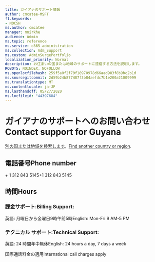 ```yaml
---
title: ガイアナのサポート情報
author: cmcatee-MSFT
f1.keywords:
- NOCSH
ms.author: cmcatee
manager: mnirkhe
audience: Admin
ms.topic: reference
ms.service: o365-administration
ms.collection: Adm_Support
ms.custom: AdminSurgePortfolio
localization_priority: Normal
description: お住まいの国または地域のサポートに連絡する方法を説明します。
ROBOTS: NOINDEX, NOFOLLOW
ms.openlocfilehash: 259f5a0f2f79f18970978d66aad983f8b9bc2b1d
ms.sourcegitcommit: 2d59b24b877487f3b84aefdc7b1e200a21009999
ms.translationtype: MT
ms.contentlocale: ja-JP
ms.lasthandoff: 05/27/2020
ms.locfileid: "44397684"
---
```

# <a name="contact-support-for-guyana"></a><span data-ttu-id="05609-103">ガイアナのサポートへのお問い合わせ</span><span class="sxs-lookup"><span data-stu-id="05609-103">Contact support for Guyana</span></span>

<span data-ttu-id="05609-104">[別の国または地域を検索します](../contact-support-for-business-products.md)。</span><span class="sxs-lookup"><span data-stu-id="05609-104">[Find another country or region](../contact-support-for-business-products.md).</span></span>

## <a name="phone-number"></a><span data-ttu-id="05609-105">電話番号</span><span class="sxs-lookup"><span data-stu-id="05609-105">Phone number</span></span>
<span data-ttu-id="05609-106">+ 1 312 843 5145</span><span class="sxs-lookup"><span data-stu-id="05609-106">+1 312 843 5145</span></span>

## <a name="hours"></a><span data-ttu-id="05609-107">時間</span><span class="sxs-lookup"><span data-stu-id="05609-107">Hours</span></span>
### <a name="billing-support"></a><span data-ttu-id="05609-108">課金サポート:</span><span class="sxs-lookup"><span data-stu-id="05609-108">Billing Support:</span></span>

<span data-ttu-id="05609-109">英語: 月曜日から金曜日9時午前5時</span><span class="sxs-lookup"><span data-stu-id="05609-109">English: Mon-Fri 9 AM-5 PM</span></span>

### <a name="technical-support"></a><span data-ttu-id="05609-110">テクニカル サポート:</span><span class="sxs-lookup"><span data-stu-id="05609-110">Technical Support:</span></span>

<span data-ttu-id="05609-111">英語: 24 時間年中無休</span><span class="sxs-lookup"><span data-stu-id="05609-111">English: 24 hours a day, 7 days a week</span></span>

<span data-ttu-id="05609-112">国際通話料金の適用</span><span class="sxs-lookup"><span data-stu-id="05609-112">International call charges apply</span></span>

